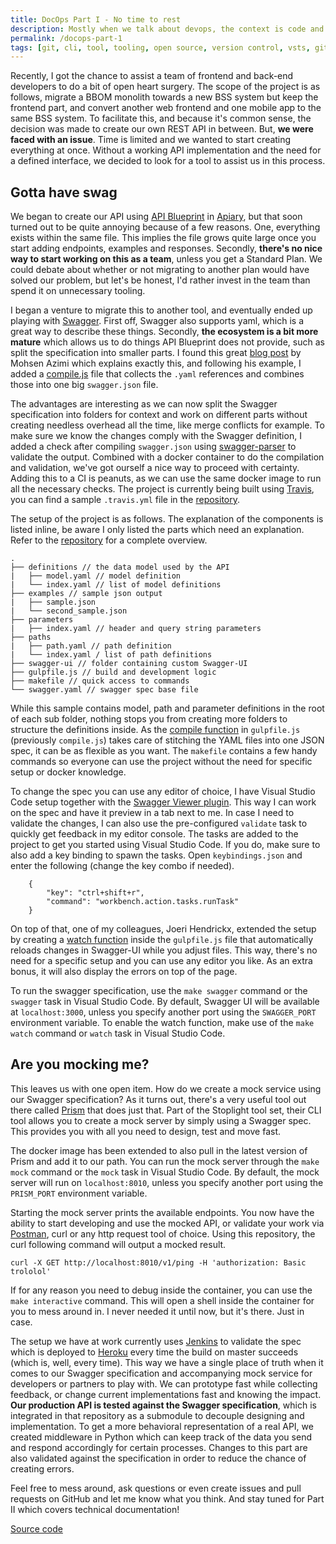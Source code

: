 ```yaml
---
title: DocOps Part I - No time to rest
description: Mostly when we talk about devops, the context is code and applications. But what about documentation?
permalink: /docops-part-1
tags: [git, cli, tool, tooling, open source, version control, vsts, github, travis, circleci, docker, testing, ci, continuous integration, build, docs, technical documentation, analysis, sequence diagram, plantuml, graphviz, swagger, node, npm, javascript]
---
```


Recently, I got the chance to assist a team of frontend and back-end developers to do a bit of open heart surgery. The scope of the project is as follows, migrate a BBOM monolith towards a new BSS system but keep the frontend part, and convert another web frontend and one mobile app to the same BSS system. To facilitate this, and because it's common sense, the decision was made to create our own REST API in between. But, **we were faced with an issue**. Time is limited and we wanted to start creating everything at once. Without a working API implementation and the need for a defined interface, we decided to look for a tool to assist us in this process.

## Gotta have swag

We began to create our API using <a href="https://apiblueprint.org/" target="_blank">API Blueprint</a> in <a href="https://apiary.io/" target="_blank">Apiary</a>, but that soon turned out to be quite annoying because of a few reasons. One, everything exists within the same file. This implies the file grows quite large once you start adding endpoints, examples and responses. Secondly, **there's no nice way to start working on this as a team**, unless you get a Standard Plan. We could debate about whether or not migrating to another plan would have solved our problem, but let's be honest, I'd rather invest in the team than spend it on unnecessary tooling.

I began a venture to migrate this to another tool, and eventually ended up playing with <a href="http://swagger.io/" target="_blank">Swagger</a>. First off, Swagger also supports yaml, which is a great way to describe these things. Secondly, **the ecosystem is a bit more mature** which allows us to do things API Blueprint does not provide, such as split the specification into smaller parts. I found this great <a href="http://azimi.me/2015/07/16/split-swagger-into-smaller-files.html" target="_blank">blog post</a> by Mohsen Azimi which explains exactly this, and following his example, I added a <a href="https://github.com/JanJoris/docops-template-api/blob/9de906bd9e991a1610ba2a024ea15c1325e49f0b/api/compile.js" target="_blank">compile.js</a> file that collects the `.yaml` references and combines those into one big `swagger.json` file.

The advantages are interesting as we can now split the Swagger specification into folders for context and work on different parts without creating needless overhead all the time, like merge conflicts for example. To make sure we know the changes comply with the Swagger definition, I added a check after compiling `swagger.json` using <a href="https://github.com/BigstickCarpet/swagger-parser" target="_blank">swagger-parser</a> to validate the output. Combined with a docker container to do the compilation and validation, we've got ourself a nice way to proceed with certainty. Adding this to a CI is peanuts, as we can use the same docker image to run all the necessary checks. The project is currently being built using <a href="https://travis-ci.org/JanJoris/docops-template" target="_blank">Travis</a>, you can find a sample `.travis.yml` file in the <a href="https://github.com/JanJoris/docops-template-api/blob/master/.travis.yml" target="_blank">repository</a>.

The setup of the project is as follows. The explanation of the components is listed inline, be aware I only listed the parts which need an explanation. Refer to the <a href="https://github.com/JanJoris/docops-template-api" target="_blank">repository</a> for a complete overview.

```
.
├── definitions // the data model used by the API
|   ├── model.yaml // model definition
|   └── index.yaml // list of model definitions
├── examples // sample json output
|   ├── sample.json
|   └── second_sample.json
├── parameters
|   ├── index.yaml // header and query string parameters
├── paths
|   ├── path.yaml // path definition
|   └── index.yaml / list of path definitions
├── swagger-ui // folder containing custom Swagger-UI
├── gulpfile.js // build and development logic
├── makefile // quick access to commands
└── swagger.yaml // swagger spec base file
```

While this sample contains model, path and parameter definitions in the root of each sub folder, nothing stops you from creating more folders to structure the definitions inside. As the <a href="https://github.com/JanJoris/docops-template-api/blob/master/gulpfile.js#L31" target="_blank">compile function</a> in `gulpfile.js` (previously `compile.js`) takes care of stitching the YAML files into one JSON spec, it can be as flexible as you want. The `makefile` contains a few handy commands so everyone can use the project without the need for specific setup or docker knowledge.

To change the spec you can use any editor of choice, I have Visual Studio Code setup together with the <a href="https://marketplace.visualstudio.com/items?itemName=Arjun.swagger-viewer" target="_blank">Swagger Viewer plugin</a>. This way I can work on the spec and have it preview in a tab next to me. In case I need to validate the changes, I can also use the pre-configured `validate` task to quickly get feedback in my editor console. The tasks are added to the project to get you started using Visual Studio Code. If you do, make sure to also add a key binding to spawn the tasks. Open `keybindings.json` and enter the following (change the key combo if needed).

```
    {
        "key": "ctrl+shift+r",
        "command": "workbench.action.tasks.runTask"
    }
```

On top of that, one of my colleagues, Joeri Hendrickx, extended the setup by creating a <a href="https://github.com/JanJoris/docops-template-api/blob/master/gulpfile.js#L13" target="_blank">watch function</a> inside the `gulpfile.js` file that automatically reloads changes in Swagger-UI while you adjust files. This way, there's no need for a specific setup and you can use any editor you like. As an extra bonus, it will also display the errors on top of the page.

To run the swagger specification, use the `make swagger` command or the `swagger` task in Visual Studio Code. By default, Swagger UI will be available at `localhost:3000`, unless you specify another port using the `SWAGGER_PORT` environment variable. To enable the watch function, make use of the `make watch` command or `watch` task in Visual Studio Code.

## Are you mocking me?

This leaves us with one open item. How do we create a mock service using our Swagger specification? As it turns out, there's a very useful tool out there called <a href="https://stoplight.io/platform/prism/" target="_blank">Prism</a> that does just that. Part of the Stoplight tool set, their CLI tool allows you to create a mock server by simply using a Swagger spec. This provides you with all you need to design, test and move fast.

The docker image has been extended to also pull in the latest version of Prism and add it to our path. You can run the mock server through the `make mock` command or the `mock` task in Visual Studio Code. By default, the mock server will run on `localhost:8010`, unless you specify another port using the `PRISM_PORT` environment variable.

Starting the mock server prints the available endpoints. You now have the ability to start developing and use the mocked API, or validate your work via <a href="https://www.getpostman.com/" target="_blank">Postman</a>, curl or any http request tool of choice. Using this repository, the curl following command will output a mocked result.

    curl -X GET http://localhost:8010/v1/ping -H 'authorization: Basic trololol'

If for any reason you need to debug inside the container, you can use the `make interactive` command. This will open a shell inside the container for you to mess around in. I never needed it until now, but it's there. Just in case.

The setup we have at work currently uses <a href="https://jenkins.io/" target="_blank">Jenkins</a> to validate the spec which is deployed to <a href="https://dashboard.heroku.com/login" target="_blank">Heroku</a> every time the build on master succeeds (which is, well, every time). This way we have a single place of truth when it comes to our Swagger specification and accompanying mock service for developers or partners to play with. We can prototype fast while collecting feedback, or change current implementations fast and knowing the impact. **Our production API is tested against the Swagger specification**, which is integrated in that repository as a submodule to decouple designing and implementation. To get a more behavioral representation of a real API, we created middleware in Python which can keep track of the data you send and respond accordingly for certain processes. Changes to this part are also validated against the specification in order to reduce the chance of creating errors.

Feel free to mess around, ask questions or even create issues and pull requests on GitHub and let me know what you think. And stay tuned for Part II which covers technical documentation!

<a class="github_link" href="https://github.com/JanJoris/docops-template-api" target="_blank" >Source code</a>
